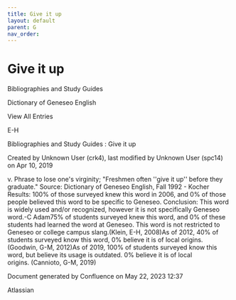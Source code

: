 ```yaml
---
title: Give it up
layout: default
parent: G
nav_order:
---
```


# Give it up

Bibliographies and Study Guides

Dictionary of Geneseo English

View All Entries

E-H

Bibliographies and Study Guides : Give it up

Created by  Unknown User (crk4), last modified by  Unknown User (spc14) on Apr 10, 2019

v. Phrase to lose one's virginity; &quot;Freshmen often ''give it up'' before they graduate.&quot; Source: Dictionary of Geneseo English, Fall 1992 - Kocher Results: 100% of those surveyed knew this word in 2006, and 0% of those people believed this word to be specific to Geneseo. Conclusion: This word is widely used and/or recognized, however it is not specifically Geneseo word.-C Adam75% of students surveyed knew this word, and 0% of these students had learned the word at Geneseo. This word is not restricted to Geneseo or college campus slang.(Klein, E-H, 2008)As of 2012, 40% of students surveyed know this word, 0% believe it is of local origins.(Goodwin, G-M, 2012)As of 2019, 100% of students surveyed know this word, but believe its usage is outdated. 0% believe it is of local origins. (Cannioto, G-M, 2019)

Document generated by Confluence on May 22, 2023 12:37

Atlassian
